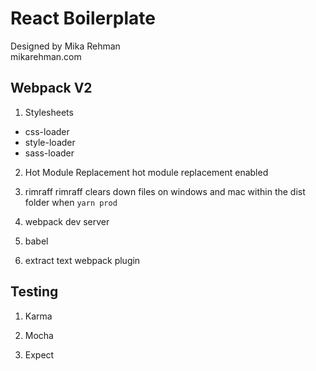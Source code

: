 # React Boilerplate
Designed by Mika Rehman  
mikarehman.com

## Webpack V2

1. Stylesheets
* css-loader
* style-loader
* sass-loader

2. Hot Module Replacement
hot module replacement enabled

3. rimraff
rimraff clears down files on windows and mac within the dist folder when `yarn prod`

4. webpack dev server

5. babel

6. extract text webpack plugin

## Testing
1. Karma

2. Mocha

3. Expect
